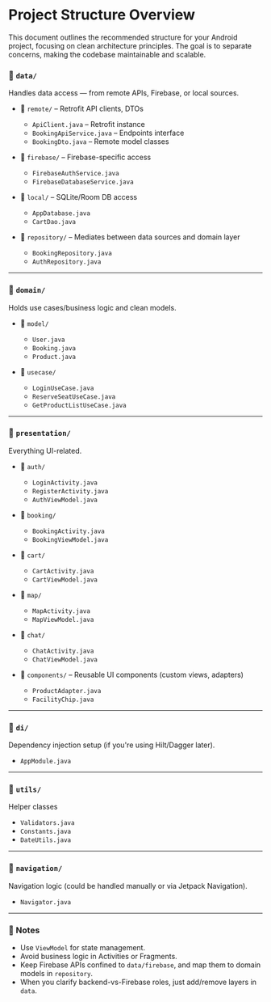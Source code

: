 # Project Structure Overview
This document outlines the recommended structure for your Android project, focusing on clean architecture principles. The goal is to separate concerns, making the codebase maintainable and scalable.

### 📁 `data/`

Handles data access — from remote APIs, Firebase, or local sources.

* 📁 `remote/` – Retrofit API clients, DTOs

  * `ApiClient.java` – Retrofit instance
  * `BookingApiService.java` – Endpoints interface
  * `BookingDto.java` – Remote model classes
* 📁 `firebase/` – Firebase-specific access

  * `FirebaseAuthService.java`
  * `FirebaseDatabaseService.java`
* 📁 `local/` – SQLite/Room DB access

  * `AppDatabase.java`
  * `CartDao.java`
* 📁 `repository/` – Mediates between data sources and domain layer

  * `BookingRepository.java`
  * `AuthRepository.java`

---

### 📁 `domain/`

Holds use cases/business logic and clean models.

* 📁 `model/`

  * `User.java`
  * `Booking.java`
  * `Product.java`
* 📁 `usecase/`

  * `LoginUseCase.java`
  * `ReserveSeatUseCase.java`
  * `GetProductListUseCase.java`

---

### 📁 `presentation/`

Everything UI-related.

* 📁 `auth/`

  * `LoginActivity.java`
  * `RegisterActivity.java`
  * `AuthViewModel.java`
* 📁 `booking/`

  * `BookingActivity.java`
  * `BookingViewModel.java`
* 📁 `cart/`

  * `CartActivity.java`
  * `CartViewModel.java`
* 📁 `map/`

  * `MapActivity.java`
  * `MapViewModel.java`
* 📁 `chat/`

  * `ChatActivity.java`
  * `ChatViewModel.java`
* 📁 `components/` – Reusable UI components (custom views, adapters)

  * `ProductAdapter.java`
  * `FacilityChip.java`

---

### 📁 `di/`

Dependency injection setup (if you're using Hilt/Dagger later).

* `AppModule.java`

---

### 📁 `utils/`

Helper classes

* `Validators.java`
* `Constants.java`
* `DateUtils.java`

---

### 📁 `navigation/`

Navigation logic (could be handled manually or via Jetpack Navigation).

* `Navigator.java`

---

### 🔹 Notes

* Use `ViewModel` for state management.
* Avoid business logic in Activities or Fragments.
* Keep Firebase APIs confined to `data/firebase`, and map them to domain models in `repository`.
* When you clarify backend-vs-Firebase roles, just add/remove layers in `data`.
